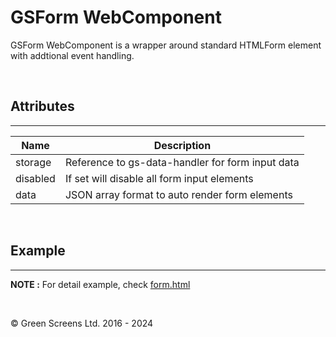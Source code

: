 # GSForm WebComponent
 
GSForm WebComponent is a wrapper around standard HTMLForm element with addtional event handling.
  
<br>
 
## Attributes
---
 
| Name               | Description                                              |
|--------------------|----------------------------------------------------------|
| storage            | Reference to gs-data-handler for form input data         |
| disabled           | If set will disable all form input elements              |
| data               | JSON array format to auto render form elements           |

<br>
 
## Example
---

**NOTE :** 
For detail example, check [form.html](../../demos/form/index.html)
 
<br>

&copy; Green Screens Ltd. 2016 - 2024

